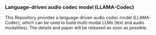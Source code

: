 ### Language-driven audio codec model (LLAMA-Codec)
This Repository provides a language-driven audio codec model (LLAMA-Codec), which can be used to build multi-modal LLMs (text and audio modalities). The details and paper will be released as soon as possible.

